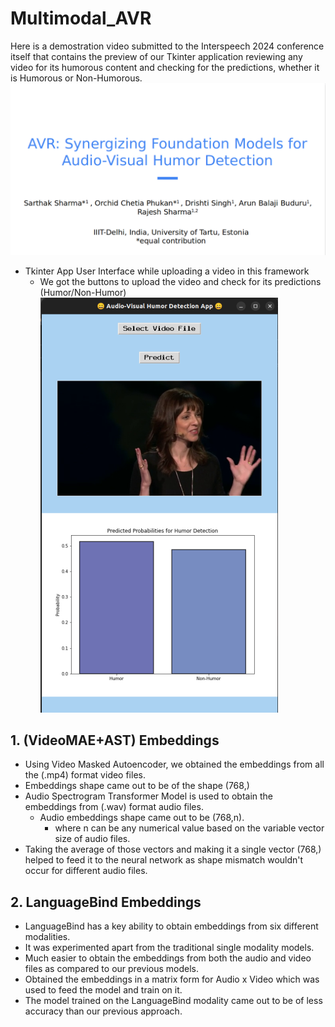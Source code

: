 # Multimodal_AVR

Here is a demostration video submitted to the Interspeech 2024 conference itself that contains the preview of our Tkinter application reviewing any video for its humorous content and checking for the predictions, whether it is Humorous or Non-Humorous.
[![Profile Banner](Interspeech_First_Intro_Page.png)](https://drive.google.com/file/d/1szVDejYAwHGkO_e9dLsz2vJ_3nBqrsnj/view?usp=sharing)


- Tkinter App User Interface while uploading a video in this framework
  - We got the buttons to upload the video and check for its predictions (Humor/Non-Humor)
![Profile Banner](Demo_APP.png)

## 1. (VideoMAE+AST) Embeddings
- Using Video Masked Autoencoder, we obtained the embeddings from all the (.mp4) format video files.
- Embeddings shape came out to be of the shape (768,)
-  Audio Spectrogram Transformer Model is used to obtain the embeddings from (.wav) format audio files.
   - Audio embeddings shape came out to be (768,n).
     - where n can be any numerical value based on the variable vector size of audio files.
- Taking the average of those vectors and making it a single vector (768,) helped to feed it to the neural network as shape mismatch wouldn't occur for different audio files.

## 2. LanguageBind Embeddings
- LanguageBind has a key ability to obtain embeddings from six different modalities.
- It was experimented apart from the traditional single modality models.
- Much easier to obtain the embeddings from both the audio and video files as compared to our previous models.
- Obtained the embeddings in a matrix form for Audio x Video which was used to feed the model and train on it.
- The model trained on the LanguageBind modality came out to be of less accuracy than our previous approach.
  
